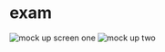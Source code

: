 # exam

![mock up screen one](https://github.com/user-attachments/assets/b8e2d5f2-f4b1-40dc-9927-7169549dd31f)
![mock up two](https://github.com/user-attachments/assets/9e974356-0af4-428b-a3fa-c004062ac662)
